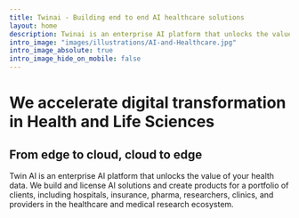 ```yaml
---
title: Twinai - Building end to end AI healthcare solutions
layout: home
description: Twinai is an enterprise AI platform that unlocks the value of your health data. We build and license AI modules and create products for a portfolio of clients, including hospitals, insurance, pharmaceuticals, researchers, clinics, and providers.
intro_image: "images/illustrations/AI-and-Healthcare.jpg"
intro_image_absolute: true
intro_image_hide_on_mobile: false
---
```


# We accelerate digital transformation in Health and Life Sciences
## From edge to cloud, cloud to edge

Twin AI is an enterprise AI platform that unlocks the value of your health data.
We build and license AI solutions and create products for a portfolio of clients, including hospitals, insurance, pharma, researchers, clinics, and providers in the healthcare and medical research ecosystem.
